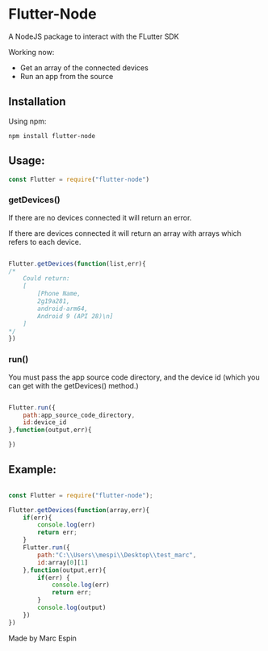 # Flutter-Node

A NodeJS package to interact with the FLutter SDK

Working now:

* Get an array of the connected devices
* Run an app from the source

## Installation
Using npm:

```
npm install flutter-node
```

## Usage:

```javascript
const Flutter = require("flutter-node")
```

### getDevices()

If there are no devices connected it will return an error.

If there are devices connected it will return an array with arrays which refers to each device.

```javascript

Flutter.getDevices(function(list,err){
/*
    Could return:
    [
        [Phone Name,
        2g19a281,
        android-arm64,
        Android 9 (API 28)\n]
    ]
*/
})

```

### run()

You must pass the app source code directory, and the device id (which you can get with the getDevices() method.)

```javascript

Flutter.run({
    path:app_source_code_directory,
    id:device_id 
},function(output,err){

})
```

## Example:

```javascript

const Flutter = require("flutter-node");

Flutter.getDevices(function(array,err){
    if(err){
        console.log(err)
        return err;
    }
    Flutter.run({
        path:"C:\\Users\\mespi\\Desktop\\test_marc",
        id:array[0][1]
    },function(output,err){
        if(err) {
            console.log(err)
            return err;
        }
        console.log(output)
    })
})

```

Made by Marc Espin